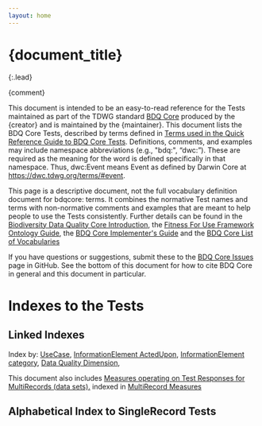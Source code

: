 ```yaml
---
layout: home
---
```

<!--- Template for header, values provided from yaml configuration --->
# {document_title}
{:.lead}

{comment}

<!--- Note: This document deliberately diverges from many of the SHOULD expecations of section 3.2.3 Layout and style of the SDS for the express purpose of simplicity.  Some header values have been included in the first paragraph of text, others have been omitted, a table of contents has been omitted, the introduction and abstract are combined, the introduction is not given a heading, and, in consequence, headings are not numbered. --->

This document is intended to be an easy-to-read reference for the Tests maintained as part of the TDWG standard [BDQ Core]({standard_iri}) produced by the {creator} and is maintained by the {maintainer}. This document lists the BDQ Core Tests, described by terms defined in [Terms used in the Quick Reference Guide to BDQ Core Tests](bdqcore_qrg_term_descriptions.md). Definitions, comments, and examples may include namespace abbreviations (e.g., "bdq:", “dwc:”). These are required as the meaning for the word is defined specifically in that namespace. Thus, dwc:Event means Event as defined by Darwin Core at https://dwc.tdwg.org/terms/#event.

This page is a descriptive document, not the full vocabulary definition document for bdqcore: terms.  It combines the normative Test names and terms with non-normative comments and examples that are meant to help people to use the Tests consistently. Further details can be found in the [Biodiversity Data Quality Core Introduction](../../intro/index.md), the [Fitness For Use Framework Ontology Guide](../../guide/bdqffdq/index.md), the [BDQ Core Implementer's Guide](../../guide/implementers/index.md) and the [BDQ Core List of Vocabularies](../../vocabularies/index.md) 

If you have questions or suggestions, submit these to the [BDQ Core Issues](https://github.com/tdwg/bdq/issues) page in GitHub. See the bottom of this document for how to cite BDQ Core in general and this document in particular.

# Indexes to the Tests

## Linked Indexes

Index by: [UseCase](qrg_index_by_usecase.md), [InformationElement ActedUpon](qrg_index_by_ie_actedupon.md), [InformationElement category](qrg_index_by_ie_class.md), [Data Quality Dimension](qrg_index_by_dimension.md), 

This document also includes [Measures operating on Test Responses for MultiRecords (data sets).](#measures-operating-on-test-responses-for-multirecords-data-sets) indexed in [MultiRecord Measures](qrg_multirecord_index.md)

## Alphabetical Index to SingleRecord Tests
